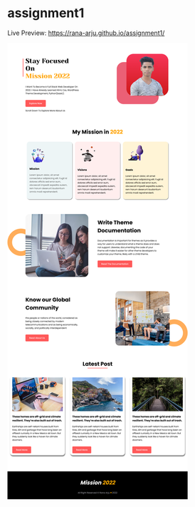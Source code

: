 # assignment1
Live Preview: https://rana-arju.github.io/assignment1/

![alt text](https://github.com/rana-arju/assignment1/blob/main/images/full%20site.png)
